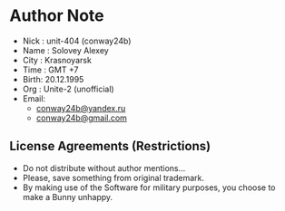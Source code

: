 # Author Note

- Nick : unit-404 (conway24b)
- Name : Solovey Alexey
- City : Krasnoyarsk
- Time : GMT +7
- Birth: 20.12.1995
- Org  : Unite-2 (unofficial)
- Email: 
  - conway24b@yandex.ru
  - conway24b@gmail.com

## License Agreements (Restrictions)

- Do not distribute without author mentions...
- Please, save something from original trademark.
- By making use of the Software for military purposes, you choose to make a Bunny unhappy.
